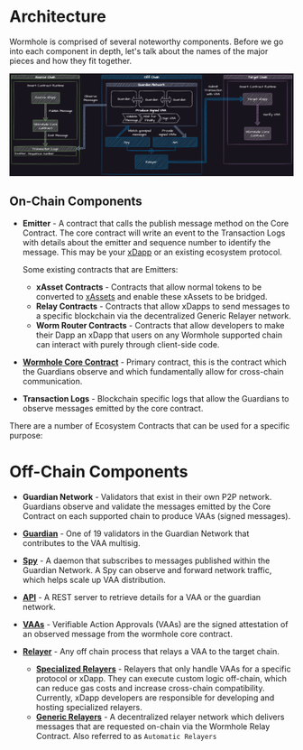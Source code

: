 # Architecture

Wormhole is comprised of several noteworthy components. Before we go into each component in depth, let's talk about the names of the major pieces and how they fit together.

![Detailed Flow](../.gitbook/assets/core-concepts/detailed-flow-dark.png)

## On-Chain Components

- **Emitter** - A contract that calls the publish message method on the Core Contract. The core contract will write an event to the Transaction Logs with details about the emitter and sequence number to identify the message.  This may be your [xDapp](../reference/glossary.md#xdapp) or an existing ecosystem protocol.

  Some existing contracts that are Emitters:
  - **xAsset Contracts** - Contracts that allow normal tokens to be converted to [xAssets](../reference/glossary.md#xassets) and enable these xAssets to be bridged.
  - **Relay Contracts** - Contracts that allow xDapps to send messages to a specific blockchain via the decentralized Generic Relayer network.
  - **Worm Router Contracts** - Contracts that allow developers to make their Dapp an xDapp that users on any Wormhole supported chain can interact with purely through client-side code.

- [**Wormhole Core Contract**](../guide/components/core-contracts.md) - Primary contract, this is the contract which the Guardians observe and which fundamentally allow for cross-chain communication. 
- **Transaction Logs** - Blockchain specific logs that allow the Guardians to observe messages emitted by the core contract.

There are a number of Ecosystem Contracts that can be used for a specific purpose:




# Off-Chain Components

- **Guardian Network** - Validators that exist in their own P2P network. Guardians observe and validate the messages emitted by the Core Contract on each supported chain to produce VAAs (signed messages).

- [**Guardian**](../guide/components/guardian.md) - One of 19 validators in the Guardian Network that contributes to the VAA multisig.

- [**Spy**](../guide/components/spy.md) - A daemon that subscribes to messages published within the Guardian Network. A Spy can observe and forward network traffic, which helps scale up VAA distribution. 

- [**API**](../guide/components/api.md) - A REST server to retrieve details for a VAA or the guardian network.

- [**VAAs**](../guide/components/vaa.md) - Verifiable Action Approvals (VAAs) are the signed attestation of an observed message from the wormhole core contract.

- [**Relayer**](../guide/components/relayer.md) - Any off chain process that relays a VAA to the target chain. 

  - [**Specialized Relayers**](../guide/components/relayer.md#specialized-relayers) - Relayers that only handle VAAs for a specific protocol or xDapp. They can execute custom logic off-chain, which can reduce gas costs and increase cross-chain compatibility. Currently, xDapp developers are responsible for developing and hosting specialized relayers.
  - [**Generic Relayers**](../guide/components/relayer.md#automatic-relayers) - A decentralized relayer network which delivers messages that are requested on-chain via the Wormhole Relay Contract. Also referred to as `Automatic Relayers`
